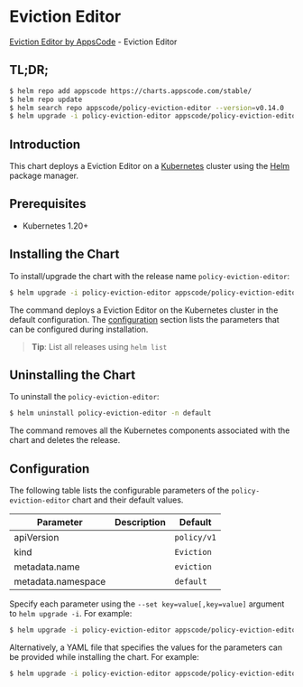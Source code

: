 # Eviction Editor

[Eviction Editor by AppsCode](https://appscode.com) - Eviction Editor

## TL;DR;

```bash
$ helm repo add appscode https://charts.appscode.com/stable/
$ helm repo update
$ helm search repo appscode/policy-eviction-editor --version=v0.14.0
$ helm upgrade -i policy-eviction-editor appscode/policy-eviction-editor -n default --create-namespace --version=v0.14.0
```

## Introduction

This chart deploys a Eviction Editor on a [Kubernetes](http://kubernetes.io) cluster using the [Helm](https://helm.sh) package manager.

## Prerequisites

- Kubernetes 1.20+

## Installing the Chart

To install/upgrade the chart with the release name `policy-eviction-editor`:

```bash
$ helm upgrade -i policy-eviction-editor appscode/policy-eviction-editor -n default --create-namespace --version=v0.14.0
```

The command deploys a Eviction Editor on the Kubernetes cluster in the default configuration. The [configuration](#configuration) section lists the parameters that can be configured during installation.

> **Tip**: List all releases using `helm list`

## Uninstalling the Chart

To uninstall the `policy-eviction-editor`:

```bash
$ helm uninstall policy-eviction-editor -n default
```

The command removes all the Kubernetes components associated with the chart and deletes the release.

## Configuration

The following table lists the configurable parameters of the `policy-eviction-editor` chart and their default values.

|     Parameter      | Description |        Default         |
|--------------------|-------------|------------------------|
| apiVersion         |             | <code>policy/v1</code> |
| kind               |             | <code>Eviction</code>  |
| metadata.name      |             | <code>eviction</code>  |
| metadata.namespace |             | <code>default</code>   |


Specify each parameter using the `--set key=value[,key=value]` argument to `helm upgrade -i`. For example:

```bash
$ helm upgrade -i policy-eviction-editor appscode/policy-eviction-editor -n default --create-namespace --version=v0.14.0 --set apiVersion=policy/v1
```

Alternatively, a YAML file that specifies the values for the parameters can be provided while
installing the chart. For example:

```bash
$ helm upgrade -i policy-eviction-editor appscode/policy-eviction-editor -n default --create-namespace --version=v0.14.0 --values values.yaml
```
